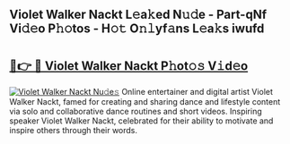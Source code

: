 ## Violet Walker Nackt L𝚎a𝚔ed N𝚞𝚍e - Part-qNf Vi𝚍𝚎o P𝚑𝚘tos - H𝚘𝚝 O𝚗𝚕yf𝚊ns L𝚎a𝚔s iwufd

# <h2><a href="http://kf5lr9a.oniu.top/?m=Violet+Walker+Nackt">🔗👉 🔴 Violet Walker Nackt P𝚑ot𝚘𝚜 V𝚒d𝚎o</a></h2>

[![Violet Walker Nackt Nu𝚍e𝚜](https://i.imgur.com/0qMVB7G.gif)](http://kf5lr9a.oniu.top/?m=Violet+Walker+Nackt)
Online entertainer and digital artist Violet Walker Nackt, famed for creating and sharing dance and lifestyle content via solo and collaborative dance routines and short videos. Inspiring speaker Violet Walker Nackt, celebrated for their ability to motivate and inspire others through their words.  
